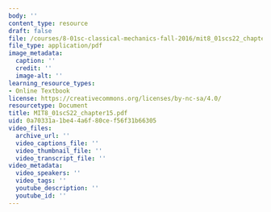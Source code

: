 ```yaml
---
body: ''
content_type: resource
draft: false
file: /courses/8-01sc-classical-mechanics-fall-2016/mit8_01scs22_chapter15.pdf
file_type: application/pdf
image_metadata:
  caption: ''
  credit: ''
  image-alt: ''
learning_resource_types:
- Online Textbook
license: https://creativecommons.org/licenses/by-nc-sa/4.0/
resourcetype: Document
title: MIT8_01scS22_chapter15.pdf
uid: 0a70331a-1be4-4a6f-80ce-f56f31b66305
video_files:
  archive_url: ''
  video_captions_file: ''
  video_thumbnail_file: ''
  video_transcript_file: ''
video_metadata:
  video_speakers: ''
  video_tags: ''
  youtube_description: ''
  youtube_id: ''
---
```

